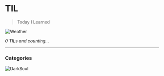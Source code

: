 # TIL
> Today I Learned

![Weather](https://github.com/WGuoD/guangzhou.png)


_0 TILs and counting..._

---

### Categories


![DarkSoul](https://s1.ax1x.com/2020/07/25/aSmpe1.gif)


